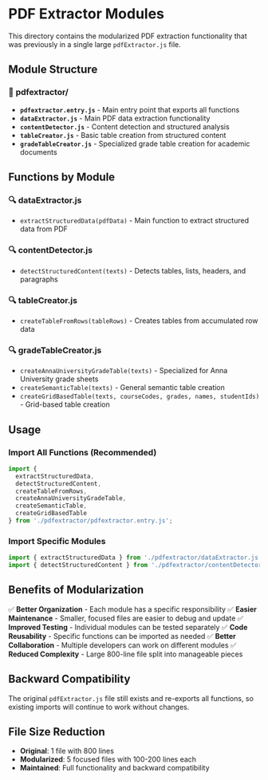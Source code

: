 # PDF Extractor Modules

This directory contains the modularized PDF extraction functionality that was previously in a single large `pdfExtractor.js` file.

## Module Structure

### 📁 **pdfextractor/**
- **`pdfextractor.entry.js`** - Main entry point that exports all functions
- **`dataExtractor.js`** - Main PDF data extraction functionality
- **`contentDetector.js`** - Content detection and structured analysis
- **`tableCreator.js`** - Basic table creation from structured content
- **`gradeTableCreator.js`** - Specialized grade table creation for academic documents

## Functions by Module

### 🔍 **dataExtractor.js**
- `extractStructuredData(pdfData)` - Main function to extract structured data from PDF

### 🔍 **contentDetector.js**
- `detectStructuredContent(texts)` - Detects tables, lists, headers, and paragraphs

### 🔍 **tableCreator.js**
- `createTableFromRows(tableRows)` - Creates tables from accumulated row data

### 🔍 **gradeTableCreator.js**
- `createAnnaUniversityGradeTable(texts)` - Specialized for Anna University grade sheets
- `createSemanticTable(texts)` - General semantic table creation
- `createGridBasedTable(texts, courseCodes, grades, names, studentIds)` - Grid-based table creation

## Usage

### Import All Functions (Recommended)
```javascript
import { 
  extractStructuredData,
  detectStructuredContent,
  createTableFromRows,
  createAnnaUniversityGradeTable,
  createSemanticTable,
  createGridBasedTable
} from './pdfextractor/pdfextractor.entry.js';
```

### Import Specific Modules
```javascript
import { extractStructuredData } from './pdfextractor/dataExtractor.js';
import { detectStructuredContent } from './pdfextractor/contentDetector.js';
```

## Benefits of Modularization

✅ **Better Organization** - Each module has a specific responsibility
✅ **Easier Maintenance** - Smaller, focused files are easier to debug and update
✅ **Improved Testing** - Individual modules can be tested separately
✅ **Code Reusability** - Specific functions can be imported as needed
✅ **Better Collaboration** - Multiple developers can work on different modules
✅ **Reduced Complexity** - Large 800-line file split into manageable pieces

## Backward Compatibility

The original `pdfExtractor.js` file still exists and re-exports all functions, so existing imports will continue to work without changes.

## File Size Reduction

- **Original**: 1 file with 800 lines
- **Modularized**: 5 focused files with 100-200 lines each
- **Maintained**: Full functionality and backward compatibility
